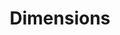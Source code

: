 ---
bigquery: https://console.cloud.google.com/bigquery?p=covid-19-dimensions-ai&page=table&d=data&t=publications
contributors: Digital Science, https://www.digital-science.com/
cost: Free for personal, non-commercial use.
description: Dimensions contains more than 100 million publications, ranging from
  articles published in scholarly journals, books and book chapters, to preprints
  and conference proceedings. All publications are contextualized with linked data
  sets, funding, publications, patents, clinical trials, and policy documents. You
  can also view associated categories, funders, institutions, and researcher profiles.
documentation: https://docs.dimensions.ai/bigquery/index.html
last_edit: Mon, 04 Apr 2022 19:04:00 GMT
location: https://www.dimensions.ai/products/free/
maintained_by: Digital Science, https://www.digital-science.com/
schema_fields: '[''associated_publication_arxiv_id'', ''associated_publication_id'',
  ''current_assignee_countries'', ''priority_year'', ''funding_nzd'', ''wikipedia_url'',
  ''supporting_grant_ids'', ''phase'', ''gender'', ''foa_number'', ''publication_date'',
  ''pages'', ''original_assignee'', ''expiration_date'', ''research_org_country_names'',
  ''conditions'', ''interventions'', ''date_normal'', ''address'', ''publication_ids'',
  ''description'', ''research_org_state_codes'', ''date_inserted'', ''family_count'',
  ''conference'', ''subtitles'', ''organisation_details'', ''cpc'', ''family_members_ids'',
  ''repository_id'', ''family_id'', ''reference_ids'', ''funding_aud'', ''funding_eur'',
  ''legal_events'', ''category_icrp_ct'', ''funding_currency'', ''labels'', ''editors'',
  ''established'', ''repository_name'', ''name'', ''category_hra'', ''mesh_headings'',
  ''filing_date'', ''open_access_categories_v2'', ''funding_gbp'', ''types'', ''resulting_publication_doi'',
  ''aliases'', ''research_org_cities'', ''funding_chf'', ''start_date'', ''clinical_trial_ids'',
  ''date_modified'', ''publication_year'', ''parent_id'', ''funder_org_acronyms'',
  ''current_assignee'', ''associated_publication_doi'', ''acronym'', ''abstract'',
  ''original_title'', ''inventor_names'', ''associated_grant_ids'', ''year'', ''metrics'',
  ''funder_countries'', ''acknowledgements'', ''associated_publication_pmid'', ''researcher_ids'',
  ''jurisdiction'', ''journal_lists'', ''title'', ''category_icrp_cso'', ''date_imported_gbq'',
  ''patent_ids'', ''funding_details'', ''categories'', ''funder_org_countries'', ''filing_status'',
  ''issue'', ''category_hrcs_hc'', ''funder_org'', ''start_year'', ''funder_org_cities'',
  ''relationships'', ''funding_cny'', ''journal'', ''pmcid'', ''mesh_terms'', ''kind'',
  ''legal_status'', ''current_assignee_orgs'', ''cited_by_ids'', ''brief_title'',
  ''category_bra'', ''granted_date'', ''arxiv_id'', ''repository_url'', ''research_org_countries'',
  ''original_assignee_orgs'', ''funding_cad'', ''funding_jpy'', ''language'', ''funding_usd'',
  ''funder_orgs'', ''type'', ''source_id'', ''category_sdg'', ''volume'', ''research_orgs'',
  ''assignee_countries'', ''filing_year'', ''grant_number'', ''category_hrcs_rac'',
  ''category_uoa'', ''publisher'', ''eisbn'', ''original_assignee_countries'', ''authors'',
  ''id'', ''research_org_state_names'', ''book_series_title'', ''acronyms'', ''resulting_publication_ids'',
  ''category_rcdc'', ''links'', ''original_abstract'', ''citations_count'', ''end_year'',
  ''expiration_year'', ''granted_year'', ''embargo_date'', ''assignee_orgs'', ''investigators'',
  ''end_date'', ''active_years'', ''created_date'', ''license'', ''altmetrics'', ''funder_org_state_codes'',
  ''date'', ''research_org_city_names'', ''status'', ''category_for'', ''ipcr'', ''citations'',
  ''funding_amount'', ''date_online'', ''priority_date'', ''application_number'',
  ''pmid'', ''date_print'', ''open_access_categories'', ''citation_string'', ''external_ids'',
  ''book_title'', ''isbn'', ''proceedings_title'', ''linkout'', ''registry'', ''email_address'',
  ''doi'', ''concepts'']'
shortname: dimensions
tags:
- scholarly literature
- patents
- funding
- clinical trials
- academic profiles
terms_of_use: 'Use of both the Dimensions COVID-19 dataset and full Dimensions dataset
  are subject to the Dimensions Terms of use: https://www.dimensions.ai/policies-terms-legal '
title: Dimensions
uuid: dcff88bd-fe6b-4fdb-8159-809bf9d7bc1c
---